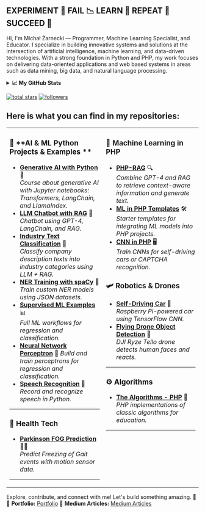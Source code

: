 ## EXPERIMENT 🧪 FAIL 📉 LEARN 🧠 REPEAT 🔁 SUCCEED 🚀

Hi, I'm Michał Żarnecki — Programmer, Machine Learning Specialist, and Educator. I specialize in building innovative systems and solutions at the intersection of artificial intelligence, machine learning, and data-driven technologies. With a strong foundation in Python and PHP, my work focuses on delivering data-oriented applications and web based systems in areas such as data mining, big data, and natural language processing.

<details>
  <summary><b>📈 My GitHub Stats</b></summary>
  <br />
  <a href="http://www.github.com/rzarno"><img src="https://github-readme-stats.vercel.app/api?username=rzarno&show_icons=true&hide=issues,&count_private=true&title_color=10b981&text_color=ffffff&icon_color=facc15&bg_color=1c1917&hide_border=true&show_icons=true" alt="Michał Żarnecki's GitHub stats" /></a>
</details>

<p>
  <a href="https://github.com/rzarno?tab=repositories&sort=stargazers">
    <img alt="total stars" title="Total stars on GitHub" src="https://custom-icon-badges.demolab.com/github/stars/rzarno?color=236ad3&style=for-the-badge&labelColor=1155ba&logo=star"/></a>
  <a href="https://github.com/rzarno?tab=followers">
    <img alt="followers" title="Follow me on Github" src="https://custom-icon-badges.demolab.com/github/followers/rzarno?color=236ad3&labelColor=1155ba&style=for-the-badge&logo=person-add&label=Follow&logoColor=white"/></a>
</p>

## Here is what you can find in my repositories:
<table>
  <tr>
    <td valign="top">

### 🤖 **AI & ML Python Projects & Examples **
- [**Generative AI with Python**](https://github.com/rzarno/course-generative-ai-python) 🐍  
   *Course about generative AI with Jupyter notebooks: Transformers, LangChain, and LlamaIndex.*
- [**LLM Chatbot with RAG**](https://github.com/rzarno/llm-chatbot-rag-langchain) 💬  
   *Chatbot using GPT-4, LangChain, and RAG.*    
- [**Industry Text Classification**](https://github.com/rzarno/companyDescriptionClassification) 🏢  
   *Classify company description texts into industry categories using LLM + RAG.*
- [**NER Training with spaCy**](https://github.com/rzarno/train-ner-model-with-spacy) 🔖  
   *Train custom NER models using JSON datasets.*
- [**Supervised ML Examples**](https://github.com/rzarno/supervised-machine-learning-full-examples) 📊  
   *Full ML workflows for regression and classification.*
- [**Neural Network Perceptron**](https://github.com/rzarno/neural-network-perceptron-in-python) 🧠 
   *Build and train perceptrons for regression and classification.*  
- [**Speech Recognition**](https://github.com/rzarno/speech-recognition-api-example) 🎤  
   *Record and recognize speech in Python.*

---

### 🏥 **Health Tech**
- [**Parkinson FOG Prediction**](https://github.com/rzarno/parkinson-fog-prediction) 🏃‍♂️  
   *Predict Freezing of Gait events with motion sensor data.*

---

</td>
<td valign="top">
  
### 🐘 **Machine Learning in PHP**
- [**PHP-RAG**](https://github.com/rzarno/php-rag) 🔍  
   *Combine GPT-4 and RAG to retrieve context-aware information and generate text.*  
- [**ML in PHP Templates**](https://github.com/rzarno/ml-in-php-start-templates) 🛠️  
   *Starter templates for integrating ML models into PHP projects.*
- [**CNN in PHP**](https://github.com/rzarno/phpcnn) 🖥️  
   *Train CNNs for self-driving cars or CAPTCHA recognition.*

### 🛩️ **Robotics & Drones**
- [**Self-Driving Car**](https://github.com/rzarno/self-driving-car-raspberry) 🚗  
   *Raspberry Pi-powered car using TensorFlow CNN.*
- [**Flying Drone Object Detection**](https://github.com/rzarno/flying-drone-object-detection) 🚁  
   *DJI Ryze Tello drone detects human faces and reacts.*

---

### ⚙️ **Algorithms**
- [**The Algorithms - PHP**](https://github.com/TheAlgorithms/PHP) 🧩  
   *PHP implementations of classic algorithms for education.*

---

</td>
</tr>
</table>


Explore, contribute, and connect with me! Let's build something amazing. 🚀  
💼 **Portfolio:** [Portfolio](http://zarnecki.pl)
📜 **Medium Articles:** [Medium Articles](https://medium.com/@michalzarnecki88)

